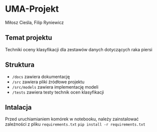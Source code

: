 # UMA-Projekt
Miłosz Cieśla, Filip Ryniewicz
## Temat projektu
Techniki oceny klasyfikacji dla zestawów danych dotyczących raka piersi
## Struktura
- `/docs` zawiera dokumentację
- `/src` zawiera pliki źródłowe projektu
- `/src/models` zawiera implementację modeli
- `/tests` zawiera testy technik ocen klasyfikacji
## Intalacja
Przed uruchiamianiem komórek w notebooku, należy zainstalować zależności z pliku `requirements.txt`
`pip install -r requirements.txt`
